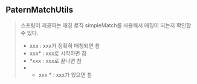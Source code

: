 ## PaternMatchUtils
> 스프링이 제공하는 매칭 로직
> simpleMatch를 사용해서 매칭이 되는지 확인할 수 있다. 
> - xxx : xxx가 정확히 매칭되면 참
> - xxx* : xxx로 시작하면 참
> - *xxx : xxx로 끝나면 참
> - * xxx * : xxx가 있으면 참
> 